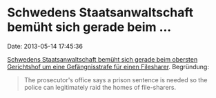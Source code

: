 Schwedens Staatsanwaltschaft bemüht sich gerade beim \...
=========================================================

Date: 2013-05-14 17:45:36

[Schwedens Staatsanwaltschaft bemüht sich gerade beim obersten
Gerichtshof um eine Gefängnisstrafe für einen
Filesharer](http://torrentfreak.com/sweden-wants-to-jail-file-sharer-to-strengthen-anti-piracy-enforcement-130514/).
Begründung:

> The prosecutor's office says a prison sentence is needed so the police
> can legitimately raid the homes of file-sharers.
